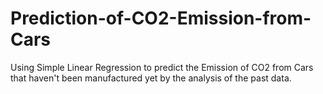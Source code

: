 # Prediction-of-CO2-Emission-from-Cars
Using Simple Linear Regression to predict the Emission of CO2 from Cars that haven't been manufactured yet by the analysis of the past data.
